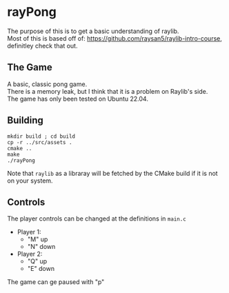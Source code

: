 # rayPong

The purpose of this is to get a basic understanding of raylib. \
Most of this is based off of: https://github.com/raysan5/raylib-intro-course, definitley check that out.

## The Game

A basic, classic pong game. \
There is a memory leak, but I think that it is a problem on Raylib's side. \
The game has only been tested on Ubuntu 22.04.

## Building

```
mkdir build ; cd build
cp -r ../src/assets .
cmake ..
make
./rayPong
```

Note that `raylib` as a libraray will be fetched by the CMake build if it is not on your system.

## Controls

The player controls can be changed at the definitions in `main.c`
- Player 1:
    - "M" up
    - "N" down
- Player 2:
    - "Q" up
    - "E" down

The game can ge paused with "p"
